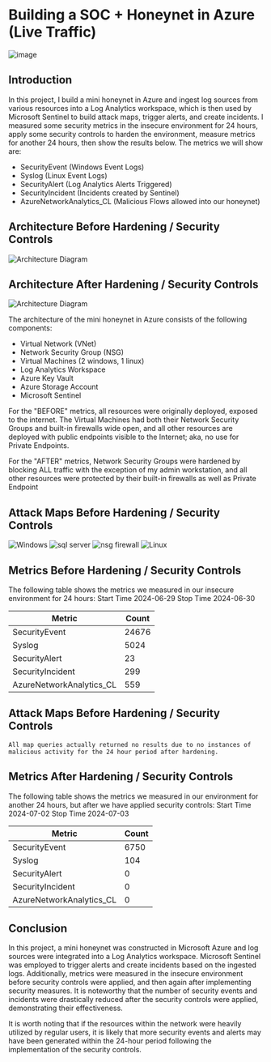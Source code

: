 # Building a SOC + Honeynet in Azure (Live Traffic)
![image](https://github.com/user-attachments/assets/498c8d4b-76e3-43c4-af31-24fb2bdded9e)

## Introduction

In this project, I build a mini honeynet in Azure and ingest log sources from various resources into a Log Analytics workspace, which is then used by Microsoft Sentinel to build attack maps, trigger alerts, and create incidents. I measured some security metrics in the insecure environment for 24 hours, apply some security controls to harden the environment, measure metrics for another 24 hours, then show the results below. The metrics we will show are:

- SecurityEvent (Windows Event Logs)
- Syslog (Linux Event Logs)
- SecurityAlert (Log Analytics Alerts Triggered)
- SecurityIncident (Incidents created by Sentinel)
- AzureNetworkAnalytics_CL (Malicious Flows allowed into our honeynet)

## Architecture Before Hardening / Security Controls
![Architecture Diagram](https://i.imgur.com/aBDwnKb.jpg)

## Architecture After Hardening / Security Controls
![Architecture Diagram](https://i.imgur.com/YQNa9Pp.jpg)

The architecture of the mini honeynet in Azure consists of the following components:

- Virtual Network (VNet)
- Network Security Group (NSG)
- Virtual Machines (2 windows, 1 linux)
- Log Analytics Workspace
- Azure Key Vault
- Azure Storage Account
- Microsoft Sentinel

For the "BEFORE" metrics, all resources were originally deployed, exposed to the internet. The Virtual Machines had both their Network Security Groups and built-in firewalls wide open, and all other resources are deployed with public endpoints visible to the Internet; aka, no use for Private Endpoints.

For the "AFTER" metrics, Network Security Groups were hardened by blocking ALL traffic with the exception of my admin workstation, and all other resources were protected by their built-in firewalls as well as Private Endpoint

## Attack Maps Before Hardening / Security Controls

![Windows](https://github.com/user-attachments/assets/82b04ca2-22d1-4186-8b74-a14d2ffa8c96)
![sql server](https://github.com/user-attachments/assets/e8312f0d-a654-4464-83b9-fcd327215ab7)
![nsg firewall](https://github.com/user-attachments/assets/07db6af0-7b33-4ecb-b7e7-2d160cd662af)
![Linux](https://github.com/user-attachments/assets/b468c6ce-1906-413e-9a2f-06c872b8f3af)

## Metrics Before Hardening / Security Controls

The following table shows the metrics we measured in our insecure environment for 24 hours:
Start Time 2024-06-29 
Stop Time 2024-06-30 

| Metric                   | Count
| ------------------------ | -----
| SecurityEvent            | 24676
| Syslog                   | 5024
| SecurityAlert            | 23
| SecurityIncident         | 299
| AzureNetworkAnalytics_CL | 559

## Attack Maps Before Hardening / Security Controls

```All map queries actually returned no results due to no instances of malicious activity for the 24 hour period after hardening.```

## Metrics After Hardening / Security Controls

The following table shows the metrics we measured in our environment for another 24 hours, but after we have applied security controls:
Start Time 2024-07-02 
Stop Time	2024-07-03 

| Metric                   | Count
| ------------------------ | -----
| SecurityEvent            | 6750
| Syslog                   | 104
| SecurityAlert            | 0
| SecurityIncident         | 0
| AzureNetworkAnalytics_CL | 0

## Conclusion

In this project, a mini honeynet was constructed in Microsoft Azure and log sources were integrated into a Log Analytics workspace. Microsoft Sentinel was employed to trigger alerts and create incidents based on the ingested logs. Additionally, metrics were measured in the insecure environment before security controls were applied, and then again after implementing security measures. It is noteworthy that the number of security events and incidents were drastically reduced after the security controls were applied, demonstrating their effectiveness.

It is worth noting that if the resources within the network were heavily utilized by regular users, it is likely that more security events and alerts may have been generated within the 24-hour period following the implementation of the security controls.
